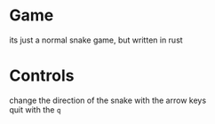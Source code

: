 # Game
its just a normal snake game, but written in rust


# Controls 

change the direction of the snake with the arrow keys
<br>
quit with the `q`
<br>
